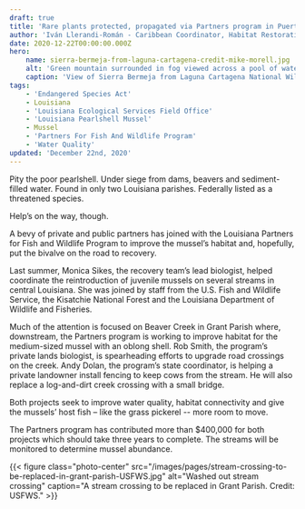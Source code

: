 ```yaml
---
draft: true
title: 'Rare plants protected, propagated via Partners program in Puerto Rico'
author: 'Iván Llerandi-Román - Caribbean Coordinator, Habitat Restoration Programs, USFWS; Alexandra Galindo - Fish Biologist, Caribbean Ecological Services Field Office, USFWS; Nahíra Arocho - Biologist, Envirosurvey, Inc.'
date: 2020-12-22T00:00:00.000Z
hero:
    name: sierra-bermeja-from-laguna-cartagena-credit-mike-morell.jpg
    alt: 'Green mountain surrounded in fog viewed across a pool of water. Mountain reflected on water surface'
    caption: 'View of Sierra Bermeja from Laguna Cartagena National Wildlife Refuge. Credit: Mike Morell.'
tags:    
    - 'Endangered Species Act'
    - Louisiana
    - 'Louisiana Ecological Services Field Office'
    - 'Louisiana Pearlshell Mussel'
    - Mussel
    - 'Partners For Fish And Wildlife Program'
    - 'Water Quality'
updated: 'December 22nd, 2020'
---
```


Pity the poor pearlshell. Under siege from dams, beavers and sediment-filled water. Found in only two Louisiana parishes. Federally listed as a threatened species.

Help’s on the way, though.

A bevy of private and public partners has joined with the Louisiana Partners for Fish and Wildlife Program to improve the mussel’s habitat and, hopefully, put the bivalve on the road to recovery.

Last summer, Monica Sikes, the recovery team’s lead biologist, helped coordinate the reintroduction of juvenile mussels on several streams in central Louisiana. She was joined by staff from the U.S. Fish and Wildlife Service, the Kisatchie National Forest and the Louisiana Department of Wildlife and Fisheries.

Much of the attention is focused on Beaver Creek in Grant Parish where, downstream, the Partners program is working to improve habitat for the medium-sized mussel with an oblong shell. Rob Smith, the program’s private lands biologist, is spearheading efforts to upgrade road crossings on the creek. Andy Dolan, the program’s state coordinator, is helping a private landowner install fencing to keep cows from the stream. He will also replace a log-and-dirt creek crossing with a small bridge. 

Both projects seek to improve water quality, habitat connectivity and give the mussels’ host fish – like the grass pickerel -- more room to move. 

The Partners program has contributed more than $400,000 for both projects which should take three years to complete. The streams will be monitored to determine mussel abundance.

{{< figure class="photo-center" src="/images/pages/stream-crossing-to-be-replaced-in-grant-parish-USFWS.jpg" alt="Washed out stream crossing" caption="A stream crossing to be replaced in Grant Parish. Credit: USFWS." >}}
